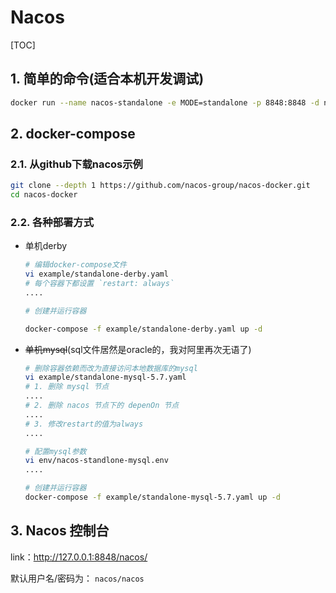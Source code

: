 # Nacos

[TOC]

## 1. 简单的命令(适合本机开发调试)

```sh
docker run --name nacos-standalone -e MODE=standalone -p 8848:8848 -d nacos/nacos-server:latest
```

## 2. docker-compose

### 2.1. 从github下载nacos示例

```sh
git clone --depth 1 https://github.com/nacos-group/nacos-docker.git
cd nacos-docker
```

### 2.2. 各种部署方式

- 单机derby

  ```sh
  # 编辑docker-compose文件
  vi example/standalone-derby.yaml
  # 每个容器下都设置 `restart: always`
  ....

  # 创建并运行容器

  docker-compose -f example/standalone-derby.yaml up -d
  ```

- ~~单机mysql~~(sql文件居然是oracle的，我对阿里再次无语了)

  ```sh
  # 删除容器依赖而改为直接访问本地数据库的mysql
  vi example/standalone-mysql-5.7.yaml
  # 1. 删除 mysql 节点
  ....
  # 2. 删除 nacos 节点下的 depenOn 节点
  ....
  # 3. 修改restart的值为always
  ....

  # 配置mysql参数
  vi env/nacos-standlone-mysql.env
  ....

  # 创建并运行容器
  docker-compose -f example/standalone-mysql-5.7.yaml up -d
  ```

## 3. Nacos 控制台

link：<http://127.0.0.1:8848/nacos/>

默认用户名/密码为： `nacos/nacos`
